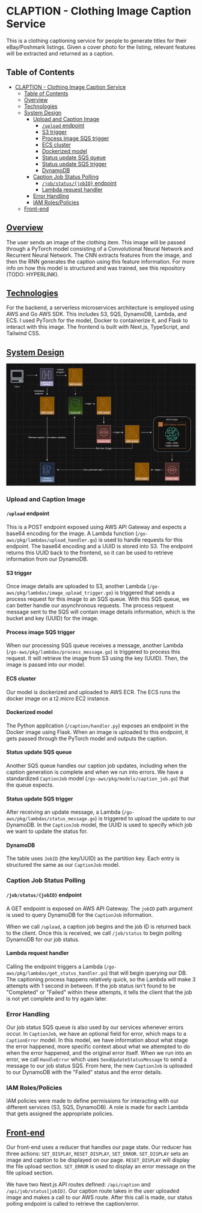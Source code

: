 # CLAPTION - Clothing Image Caption Service

This is a clothing captioning service for people to generate titles for their eBay/Poshmark listings. Given a cover photo for the listing, relevant features will be extracted and returned as a caption.

## Table of Contents

- [CLAPTION - Clothing Image Caption Service](#claption---clothing-image-caption-service)
  - [Table of Contents](#table-of-contents)
  - [Overview](#overview)
  - [Technologies](#technologies)
  - [System Design](#system-design)
    - [Upload and Caption Image](#upload-and-caption-image)
      - [`/upload` endpoint](#upload-endpoint)
      - [S3 trigger](#s3-trigger)
      - [Process image SQS trigger](#process-image-sqs-trigger)
      - [ECS cluster](#ecs-cluster)
      - [Dockerized model](#dockerized-model)
      - [Status update SQS queue](#status-update-sqs-queue)
      - [Status update SQS trigger](#status-update-sqs-trigger)
      - [DynamoDB](#dynamodb)
    - [Caption Job Status Polling](#caption-job-status-polling)
      - [`/job/status/{jobID}` endpoint](#jobstatusjobid-endpoint)
      - [Lambda request handler](#lambda-request-handler)
    - [Error Handling](#error-handling)
    - [IAM Roles/Policies](#iam-rolespolicies)
  - [Front-end](#front-end)

## [Overview](#overview)

The user sends an image of the clothing item. This image will be passed through a PyTorch model consisting of a Convolutional Neural Network and Recurrent Neural Network. The CNN extracts features from the image, and then the RNN generates the caption using this feature information. For more info on how this model is structured and was trained, see this repository (TODO: HYPERLINK).

## [Technologies](#technologies)

For the backend, a serverless microservices architecture is employed using AWS and Go AWS SDK. This includes S3, SQS, DynamoDB, Lambda, and ECS. I used PyTorch for the model, Docker to containerize it, and Flask to interact with this image. The frontend is built with Next.js, TypeScript, and Tailwind CSS.

## [System Design](#system-design)

![](public/CaptionServiceDiagram.png)

### Upload and Caption Image

#### `/upload` endpoint

This is a POST endpoint exposed using AWS API Gateway and expects a base64 encoding for the image. A Lambda function (`/go-aws/pkg/lambdas/upload_handler.go`) is used to handle requests for this endpoint. The base64 encoding and a UUID is stored into S3. The endpoint returns this UUID back to the frontend, so it can be used to retrieve information from our DynamoDB.

#### S3 trigger

Once image details are uploaded to S3, another Lambda (`/go-aws/pkg/lambdas/image_upload_trigger.go`) is triggered that sends a process request for this image to an SQS queue. With this SQS queue, we can better handle our asynchronous requests. The process request message sent to the SQS will contain image details information, which is the bucket and key (UUID) for the image.

#### Process image SQS trigger

When our processing SQS queue receives a message, another Lambda (`/go-aws/pkg/lambdas/process_message.go`) is triggered to process this request. It will retrieve the image from S3 using the key (UUID). Then, the image is passed into our model.

#### ECS cluster

Our model is dockerized and uploaded to AWS ECR. The ECS runs the docker image on a t2.micro EC2 instance.

#### Dockerized model

The Python application (`/caption/handler.py`) exposes an endpoint in the Docker image using Flask. When an image is uploaded to this endpoint, it gets passed through the PyTorch model and outputs the caption.

#### Status update SQS queue

Another SQS queue handles our caption job updates, including when the caption generation is complete and when we run into errors. We have a standardized `CaptionJob` model (`/go-aws/pkg/models/caption_job.go`) that the queue expects.

#### Status update SQS trigger

After receiving an update message, a Lambda (`/go-aws/pkg/lambdas/status_message.go`) is triggered to upload the update to our DynamoDB. In the `CaptionJob` model, the UUID is used to specify which job we want to update the status for.

#### DynamoDB

The table uses `JobID` (the key/UUID) as the partition key. Each entry is structured the same as our `CaptionJob` model.

### Caption Job Status Polling


#### `/job/status/{jobID}` endpoint

A GET endpoint is exposed on AWS API Gateway. The `jobID` path argument is used to query DynamoDB for the `CaptionJob` information. 

When we call `/upload`, a caption job begins and the job ID is returned back to the client. Once this is received, we call `/job/status` to begin polling DynamoDB for our job status.

#### Lambda request handler

Calling the endpoint triggers a Lambda (`/go-aws/pkg/lambdas/get_status_handler.go`) that will begin querying our DB. The captioning process happens relatively quick, so the Lambda will make 3 attempts with 1 second in between. If the job status isn't found to be "Completed" or "Failed" within these attempts, it tells the client that the job is not yet complete and to try again later.

### Error Handling

Our job status SQS queue is also used by our services whenever errors occur. In `CaptionJob`, we have an optional field for error, which maps to a `CaptionError` model. In this model, we have information about what stage the error happened, more specific context about what we attempted to do when the error happened, and the original error itself. When we run into an error, we call `HandleError` which uses `SendUpdateStatusMessage` to send a message to our job status SQS. From here, the new `CaptionJob` is uploaded to our DynamoDB with the "Failed" status and the error details.


### IAM Roles/Policies

IAM policies were made to define permissions for interacting with our different services (S3, SQS, DynamoDB). A role is made for each Lambda that gets assigned the appropriate policies.

## [Front-end](#front-end)

Our front-end uses a reducer that handles our page state. Our reducer has three actions: `SET_DISPLAY`, `RESET_DISPLAY`, `SET_ERROR`. `SET_DISPLAY` sets an image and caption to be displayed on our page. `RESET_DISPLAY` will display the file upload section. `SET_ERROR` is used to display an error message on the file upload section.

We have two Next.js API routes defined: `/api/caption` and `/api/job/status[jobID]`. Our caption route takes in the user uploaded image and makes a call to our AWS route. After this call is made, our status polling endpoint is called to retrieve the caption/error.

